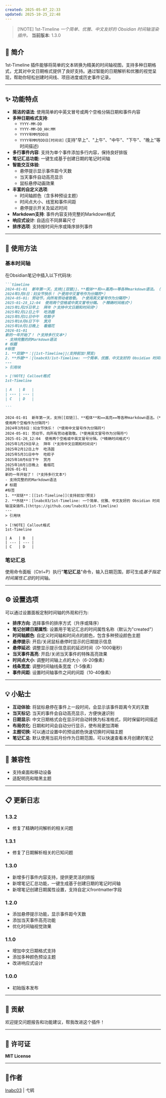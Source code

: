 ```yaml
---
created: 2025-05-07_22:33
updated: 2025-10-25_22:48
---
```

> [!NOTE] 1st-Timeline
> *一个简单、优雅、中文友好的 Obsidian 时间轴渲染插件。*
> **当前版本**: 1.3.0

## 📝 简介

1st-Timeline 插件能够将简单的文本转换为精美的时间轴视图，支持多种日期格式，尤其对中文日期格式提供了良好支持。通过智能的日期解析和优雅的视觉呈现，帮助你轻松创建时间线、项目进度或历史事件记录。

---

## ✨ 功能特点

- **简洁的语法**: 使用简单的中英文冒号或两个空格分隔日期和事件内容
- **多种日期格式支持**:
  - `YYYY-MM-DD`
  - `YYYY-MM-DD_HH:MM`
  - `YYYY年MM月DD日`
  - `YYYY年MM月DD日[时间词]` (支持"早上"、"上午"、"中午"、"下午"、"晚上"等时间描述)
- **多行事件内容**: 支持为单个事件添加多行内容，保持良好排版
- **笔记汇总功能**: 一键生成基于创建日期的笔记时间轴
- **智能交互体验**:
  - 悬停提示显示事件距今天数
  - 当天事件自动高亮显示
  - 鼠标悬停动画效果
- **丰富的自定义选项**:
  - 时间轴颜色（含多种预设主题）
  - 时间点大小、线宽和事件间距
  - 悬停提示开关及延迟时间
- **Markdown支持**: 事件内容支持完整的Markdown格式
- **响应式设计**: 自适应不同屏幕尺寸
- **排序选项**: 支持按时间升序或降序排列事件

---

## 🚀 使用方法

### 基本时间轴

在Obsidian笔记中插入以下代码块:

````markdown
```timeline
2024-01-01  新年第一天，支持[[双链]]、**粗体**和==高亮==等各种markdown语法。（*使用两个空格作为分隔符*）
2024年3月8日：妇女节快乐！（*使用中文冒号作为分隔符*）
2024-05-01: 劳动节，向所有劳动者致敬。（*使用英文冒号作为分隔符*）
2025-01-28_12:04  使用两个空格或中英文冒号分隔。（*精确时间格式*）
2025年1月29日早上  拜年（*支持中文日期和时间词*）
2025年2月12日上午  吃汤圆
2025年5月31日中午  吃粽子
2025年10月6日下午  赏月
2025年10月1日晚上  看烟花
2026-01-01
新的一年开始了！（*支持多行文本*）
- 支持完整的的Markdown语法
# 标题
#标签
1. **双链**：[[1st-Timeline]](支持前加!预览)
2. **外链**：[lnabc03/1st-Timeline: 一个简单、优雅、中文友好的 Obsidian 时间轴渲染插件。](https://github.com/lnabc03/1st-Timeline)
---
> 引用块

> [!NOTE] Callout格式
1st-Timeline

| A   | B   |
| --- | --- |
| C   | D   |

```
````

```timeline
2024-01-01  新年第一天，支持[[双链]]、**粗体**和==高亮==等各种markdown语法。（*使用两个空格作为分隔符*）
2024年3月8日：妇女节快乐！（*使用中文冒号作为分隔符*）
2024-05-01: 劳动节，向所有劳动者致敬。（*使用英文冒号作为分隔符*）
2025-01-28_12:04  使用两个空格或中英文冒号分隔。（*精确时间格式*）
2025年1月29日早上  拜年（*支持中文日期和时间词*）
2025年2月12日上午  吃汤圆
2025年5月31日中午  吃粽子
2025年10月6日下午  赏月
2025年10月1日晚上  看烟花
2026-01-01
新的一年开始了！（*支持多行文本*）
- 支持完整的的Markdown语法
# 标题
#标签
1. **双链**：[[1st-Timeline]](支持前加!预览)
2. **外链**：[lnabc03/1st-Timeline: 一个简单、优雅、中文友好的 Obsidian 时间轴渲染插件。](https://github.com/lnabc03/1st-Timeline)
---
> 引用块

> [!NOTE] Callout格式
1st-Timeline

| A   | B   |
| --- | --- |
| C   | D   |

```

### 笔记汇总

使用命令面板（Ctrl+P）执行"**笔记汇总**"命令，输入日期范围，即可生成*基于指定时间属性汇总*的时间轴。

---

## ⚙️ 设置选项

可以通过设置面板定制时间轴的外观和行为:

- **排序方向**: 选择事件的排序方式（升序或降序）
- **笔记创建日期属性**: 设置用于笔记汇总的时间属性名称（默认为"created"）
- **时间轴颜色**: 自定义时间轴和时间点的颜色，包含多种预设颜色主题
- **悬停提示**: 开启/关闭鼠标悬停时显示的日期提示信息
- **悬停延迟**: 调整显示提示信息前的延迟时间（0-1000毫秒）
- **当天事件高亮**: 开启/关闭当天事件的特殊高亮效果
- **时间点大小**: 调整时间轴上点的大小（6-20像素）
- **线条宽度**: 调整时间轴线条宽度（1-5像素）
- **事件间距**: 设置时间轴事件之间的间距（10-40像素）

---

## 💡 小贴士

- **互动体验**: 将鼠标悬停在事件上一段时间，会显示该事件距离今天的天数
- **当天标记**: 当天的事件会自动高亮显示，方便快速识别
- **日期显示**: 中文日期格式会在显示时自动转换为标准格式，同时保留时间描述
- **布局优化**: 日期和时间会自动分行显示，使布局更加清晰
- **主题切换**: 可以通过设置中的预设颜色快速切换时间轴主题
- **笔记汇总**: 默认使用当前月份作为日期范围，可以快速查看本月创建的笔记

---

## 🔄 兼容性

- 支持桌面和移动设备
- 适配明亮和暗黑主题

---

## 📋 更新日志

### 1.3.2
- 修复了精确时间解析的相关问题

### 1.3.1
- 修复了日期解析相关的已知问题

### 1.3.0
- 新增多行事件内容支持，提供更灵活的排版
- 新增笔记汇总功能，一键生成基于创建日期的笔记时间轴
- 新增笔记创建日期属性设置，支持自定义frontmatter字段

### 1.2.0
- 添加悬停提示功能，显示事件距今天数
- 添加当天事件高亮功能
- 优化时间轴视觉效果

### 1.1.0
- 增加中文日期格式支持
- 添加多种颜色预设主题
- 改进响应式设计

### 1.0.0
- 初始版本发布

---

## 🤝 贡献

欢迎提交问题报告和功能建议，帮我改进这个插件！

---

## 📄 许可证

**MIT License**

---

## 🫠作者

[lnabc03](https://github.com/lnabc03)  | 弋鹓